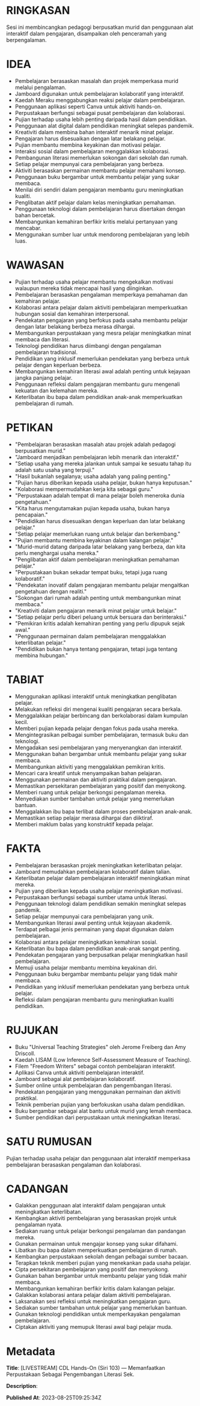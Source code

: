 # RINGKASAN
Sesi ini membincangkan pedagogi berpusatkan murid dan penggunaan alat interaktif dalam pengajaran, disampaikan oleh penceramah yang berpengalaman.

# IDEA
- Pembelajaran berasaskan masalah dan projek memperkasa murid melalui pengalaman.
- Jamboard digunakan untuk pembelajaran kolaboratif yang interaktif.
- Kaedah Meraku menggabungkan reaksi pelajar dalam pembelajaran.
- Penggunaan aplikasi seperti Canva untuk aktiviti hands-on.
- Perpustakaan berfungsi sebagai pusat pembelajaran dan kolaborasi.
- Pujian terhadap usaha lebih penting daripada hasil dalam pendidikan.
- Penggunaan alat digital dalam pendidikan meningkat selepas pandemik.
- Kreativiti dalam membina bahan interaktif menarik minat pelajar.
- Pengajaran harus disesuaikan dengan latar belakang pelajar.
- Pujian membantu membina keyakinan dan motivasi pelajar.
- Interaksi sosial dalam pembelajaran menggalakkan kolaborasi.
- Pembangunan literasi memerlukan sokongan dari sekolah dan rumah.
- Setiap pelajar mempunyai cara pembelajaran yang berbeza.
- Aktiviti berasaskan permainan membantu pelajar memahami konsep.
- Penggunaan buku bergambar untuk membantu pelajar yang sukar membaca.
- Menilai diri sendiri dalam pengajaran membantu guru meningkatkan kualiti.
- Penglibatan aktif pelajar dalam kelas meningkatkan pemahaman.
- Penggunaan teknologi dalam pembelajaran harus disertakan dengan bahan bercetak.
- Membangunkan kemahiran berfikir kritis melalui pertanyaan yang mencabar.
- Menggunakan sumber luar untuk mendorong pembelajaran yang lebih luas.

# WAWASAN
- Pujian terhadap usaha pelajar membantu mengekalkan motivasi walaupun mereka tidak mencapai hasil yang diinginkan.
- Pembelajaran berasaskan pengalaman memperkaya pemahaman dan kemahiran pelajar.
- Kolaborasi antara pelajar dalam aktiviti pembelajaran memperkuatkan hubungan sosial dan kemahiran interpersonal.
- Pendekatan pengajaran yang berfokus pada usaha membantu pelajar dengan latar belakang berbeza merasa dihargai.
- Membangunkan perpustakaan yang mesra pelajar meningkatkan minat membaca dan literasi.
- Teknologi pendidikan harus diimbangi dengan pengalaman pembelajaran tradisional.
- Pendidikan yang inklusif memerlukan pendekatan yang berbeza untuk pelajar dengan keperluan berbeza.
- Membangunkan kemahiran literasi awal adalah penting untuk kejayaan jangka panjang pelajar.
- Penggunaan refleksi dalam pengajaran membantu guru mengenali kekuatan dan kelemahan mereka.
- Keterlibatan ibu bapa dalam pendidikan anak-anak memperkuatkan pembelajaran di rumah.

# PETIKAN
- "Pembelajaran berasaskan masalah atau projek adalah pedagogi berpusatkan murid."
- "Jamboard menjadikan pembelajaran lebih menarik dan interaktif."
- "Setiap usaha yang mereka jalankan untuk sampai ke sesuatu tahap itu adalah satu usaha yang terpuji."
- "Hasil bukanlah segalanya; usaha adalah yang paling penting."
- "Pujian harus diberikan kepada usaha pelajar, bukan hanya keputusan."
- "Kolaborasi mempermudahkan kerja kita sebagai guru."
- "Perpustakaan adalah tempat di mana pelajar boleh meneroka dunia pengetahuan."
- "Kita harus mengutamakan pujian kepada usaha, bukan hanya pencapaian."
- "Pendidikan harus disesuaikan dengan keperluan dan latar belakang pelajar."
- "Setiap pelajar memerlukan ruang untuk belajar dan berkembang."
- "Pujian membantu membina keyakinan dalam kalangan pelajar."
- "Murid-murid datang daripada latar belakang yang berbeza, dan kita perlu menghargai usaha mereka."
- "Penglibatan aktif dalam pembelajaran meningkatkan pemahaman pelajar."
- "Perpustakaan bukan sekadar tempat buku, tetapi juga ruang kolaboratif."
- "Pendekatan inovatif dalam pengajaran membantu pelajar mengaitkan pengetahuan dengan realiti."
- "Sokongan dari rumah adalah penting untuk membangunkan minat membaca."
- "Kreativiti dalam pengajaran menarik minat pelajar untuk belajar."
- "Setiap pelajar perlu diberi peluang untuk bersuara dan berinteraksi."
- "Pemikiran kritis adalah kemahiran penting yang perlu dipupuk sejak awal."
- "Penggunaan permainan dalam pembelajaran menggalakkan keterlibatan pelajar."
- "Pendidikan bukan hanya tentang pengajaran, tetapi juga tentang membina hubungan."

# TABIAT
- Menggunakan aplikasi interaktif untuk meningkatkan penglibatan pelajar.
- Melakukan refleksi diri mengenai kualiti pengajaran secara berkala.
- Menggalakkan pelajar berbincang dan berkolaborasi dalam kumpulan kecil.
- Memberi pujian kepada pelajar dengan fokus pada usaha mereka.
- Mengintegrasikan pelbagai sumber pembelajaran, termasuk buku dan teknologi.
- Mengadakan sesi pembelajaran yang menyenangkan dan interaktif.
- Menggunakan bahan bergambar untuk membantu pelajar yang sukar membaca.
- Membangunkan aktiviti yang menggalakkan pemikiran kritis.
- Mencari cara kreatif untuk menyampaikan bahan pelajaran.
- Menggunakan permainan dan aktiviti praktikal dalam pengajaran.
- Memastikan persekitaran pembelajaran yang positif dan menyokong.
- Memberi ruang untuk pelajar berkongsi pengalaman mereka.
- Menyediakan sumber tambahan untuk pelajar yang memerlukan bantuan.
- Menggalakkan ibu bapa terlibat dalam proses pembelajaran anak-anak.
- Memastikan setiap pelajar merasa dihargai dan diiktiraf.
- Memberi maklum balas yang konstruktif kepada pelajar.

# FAKTA
- Pembelajaran berasaskan projek meningkatkan keterlibatan pelajar.
- Jamboard memudahkan pembelajaran kolaboratif dalam talian.
- Keterlibatan pelajar dalam pembelajaran interaktif meningkatkan minat mereka.
- Pujian yang diberikan kepada usaha pelajar meningkatkan motivasi.
- Perpustakaan berfungsi sebagai sumber utama untuk literasi.
- Penggunaan teknologi dalam pendidikan semakin meningkat selepas pandemik.
- Setiap pelajar mempunyai cara pembelajaran yang unik.
- Membangunkan literasi awal penting untuk kejayaan akademik.
- Terdapat pelbagai jenis permainan yang dapat digunakan dalam pembelajaran.
- Kolaborasi antara pelajar meningkatkan kemahiran sosial.
- Keterlibatan ibu bapa dalam pendidikan anak-anak sangat penting.
- Pendekatan pengajaran yang berpusatkan pelajar meningkatkan hasil pembelajaran.
- Memuji usaha pelajar membantu membina keyakinan diri.
- Penggunaan buku bergambar membantu pelajar yang tidak mahir membaca.
- Pendidikan yang inklusif memerlukan pendekatan yang berbeza untuk pelajar.
- Refleksi dalam pengajaran membantu guru meningkatkan kualiti pendidikan.

# RUJUKAN
- Buku "Universal Teaching Strategies" oleh Jerome Freiberg dan Amy Driscoll.
- Kaedah LISAM (Low Inference Self-Assessment Measure of Teaching).
- Filem "Freedom Writers" sebagai contoh pembelajaran interaktif.
- Aplikasi Canva untuk aktiviti pembelajaran interaktif.
- Jamboard sebagai alat pembelajaran kolaboratif.
- Sumber online untuk pembelajaran dan pengembangan literasi.
- Pendekatan pengajaran yang menggunakan permainan dan aktiviti praktikal.
- Teknik pemberian pujian yang berfokuskan usaha dalam pendidikan.
- Buku bergambar sebagai alat bantu untuk murid yang lemah membaca.
- Sumber pendidikan dari perpustakaan untuk meningkatkan literasi.

# SATU RUMUSAN
Pujian terhadap usaha pelajar dan penggunaan alat interaktif memperkasa pembelajaran berasaskan pengalaman dan kolaborasi.

# CADANGAN
- Galakkan penggunaan alat interaktif dalam pengajaran untuk meningkatkan keterlibatan.
- Kembangkan aktiviti pembelajaran yang berasaskan projek untuk pengalaman nyata.
- Sediakan ruang untuk pelajar berkongsi pengalaman dan pandangan mereka.
- Gunakan permainan untuk mengajar konsep yang sukar difahami.
- Libatkan ibu bapa dalam memperkuatkan pembelajaran di rumah.
- Kembangkan perpustakaan sekolah dengan pelbagai sumber bacaan.
- Terapkan teknik memberi pujian yang menekankan pada usaha pelajar.
- Cipta persekitaran pembelajaran yang positif dan menyokong.
- Gunakan bahan bergambar untuk membantu pelajar yang tidak mahir membaca.
- Membangunkan kemahiran berfikir kritis dalam kalangan pelajar.
- Galakkan kolaborasi antara pelajar dalam aktiviti pembelajaran.
- Laksanakan sesi refleksi untuk meningkatkan pengajaran guru.
- Sediakan sumber tambahan untuk pelajar yang memerlukan bantuan.
- Gunakan teknologi pendidikan untuk memperkayakan pengalaman pembelajaran.
- Ciptakan aktiviti yang memupuk literasi awal bagi pelajar muda.

# Metadata
**Title**: [LIVESTREAM] CDL Hands-On (Siri 103) — Memanfaatkan Perpustakaan Sebagai Pengembangan Literasi Sek.

**Description**: 

**Published At**: 2023-08-25T09:25:34Z